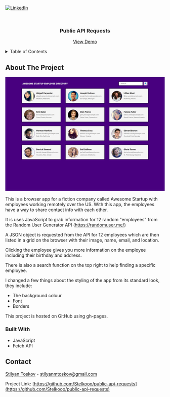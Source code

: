 [![LinkedIn][linkedin-shield]][linkedin-url]

<br />

<h3 align="center">Public API Requests</h3>

  <p align="center">
    <a href="https://stelkooo.github.io/public-api-requests/">View Demo</a>
</div>

<!-- TABLE OF CONTENTS -->
<details>
  <summary>Table of Contents</summary>
  <ol>
    <li>
      <a href="#about-the-project">About The Project</a>
      <ul>
        <li><a href="#built-with">Built With</a></li>
      </ul>
    </li>
    <li><a href="#contact">Contact</a></li>
</details>

<!-- ABOUT THE PROJECT -->

## About The Project

![Public API Requests Screen Shot](https://github.com/Stelkooo/public-api-requests/blob/main/images/appScreenshot.png)

This is a browser app for a fiction company called Awesome Startup with employees working remotely over the US. With this app, the employees have a way to share contact info with each other.

It is uses JavaScript to grab information for 12 random "employees" from the Random User Generator API (https://randomuser.me/)

A JSON object is requested from the API for 12 employees which are then listed in a grid on the browser with their image, name, email, and location.

Clicking the employee gives you more information on the employee including their birthday and address.

There is also a search function on the top right to help finding a specific employee.

I changed a few things about the styling of the app from its standard look, they include:

- The background colour
- Font
- Borders

This project is hosted on GitHub using gh-pages.

### Built With

- JavaScript
- Fetch API

## Contact

[Stilyan Toskov](https://linkedin.com/in/stilyan-toskov) - stilyanmtoskov@gmail.com

Project Link: [https://github.com/Stelkooo/public-api-requests](https://github.com/Stelkooo/public-api-requests)

[linkedin-shield]: https://img.shields.io/badge/-LinkedIn-black.svg?style=for-the-badge&logo=linkedin&colorB=555
[linkedin-url]: https://linkedin.com/in/stilyan-toskov
